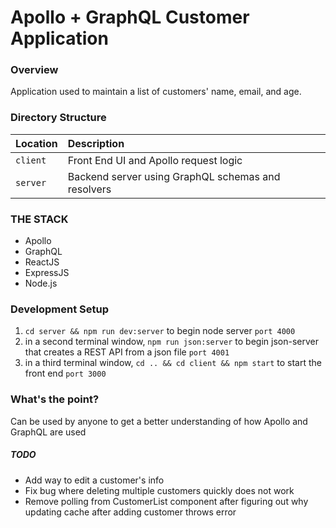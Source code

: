 # Apollo + GraphQL Customer Application

### Overview
Application used to maintain a list of customers' name, email, and age.

### Directory Structure

|Location|Description|
|:---|:---|
|`client`|Front End UI and Apollo request logic|
|`server`|Backend server using GraphQL schemas and resolvers|


### THE STACK

* Apollo
* GraphQL
* ReactJS
* ExpressJS
* Node.js

### Development Setup

1. `cd server && npm run dev:server` to begin node server `port 4000`
2. in a second terminal window, `npm run json:server` to begin json-server that creates a REST API from a json file `port 4001`
3. in a third terminal window, `cd .. && cd client && npm start` to start the front end `port 3000`


### What's the point?

Can be used by anyone to get a better understanding of how Apollo and GraphQL are used


##### TODO

* Add way to edit a customer's info
* Fix bug where deleting multiple customers quickly does not work
* Remove polling from CustomerList component after figuring out why updating cache after adding customer throws error
